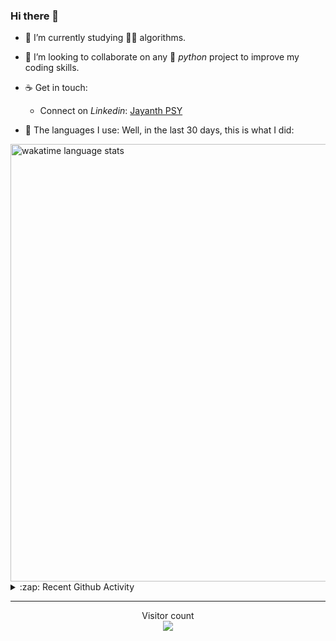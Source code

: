 ### Hi there 👋

- 🌱 I’m currently studying 🏇🏼  algorithms.

- 👯 I’m looking to collaborate on any :snake: *python* project to improve my coding skills.

- ☕ Get in touch:
  +  Connect on *Linkedin*: [Jayanth PSY](https://www.linkedin.com/in/jayanth-p-b3924812a/)

<!--- ⚡ Fun fact: *Python* is older than *C++* and *Java*. -->

- :memo: The languages I use: Well, in the last 30 days, this is what I did:

<img src="https://wakatime.com/share/@j_tesla/4d0b7d1e-6b31-4b03-accf-374d3ed5433f.png" alt="wakatime language stats" width="700"/>

<details>
  <summary>:zap: Recent Github Activity</summary>
  
<!--START_SECTION:activity-->
1. ❌ Closed PR [#3](https://github.com/95ych/this-aint-my-last-ride/pull/3) in [95ych/this-aint-my-last-ride](https://github.com/95ych/this-aint-my-last-ride)
2. 💪 Opened PR [#7](https://github.com/95ych/this-aint-my-last-ride/pull/7) in [95ych/this-aint-my-last-ride](https://github.com/95ych/this-aint-my-last-ride)
3. 🎉 Merged PR [#37](https://github.com/j-tesla/space-shooter/pull/37) in [j-tesla/space-shooter](https://github.com/j-tesla/space-shooter)
4. ❗️ Closed issue [#36](https://github.com/j-tesla/space-shooter/issues/36) in [j-tesla/space-shooter](https://github.com/j-tesla/space-shooter)
5. 💪 Opened PR [#37](https://github.com/j-tesla/space-shooter/pull/37) in [j-tesla/space-shooter](https://github.com/j-tesla/space-shooter)
<!--END_SECTION:activity-->

</details>

-----

<p align="center"> 
  Visitor count<br>
  <img src="https://profile-counter.glitch.me/j-tesla/count.svg" />
</p>












<!--
**j-tesla/j-tesla** is a ✨ _special_ ✨ repository because its `README.md` (this file) appears on your GitHub profile.

Here are some ideas to get you started:

- 🔭 I’m currently working on ...
- 🌱 I’m currently learning ...
- 👯 I’m looking to collaborate on ...
- 🤔 I’m looking for help with ...
- 💬 Ask me about ...
- 📫 How to reach me: ...
- 😄 Pronouns: ...
- ⚡ Fun fact: ...
-->

